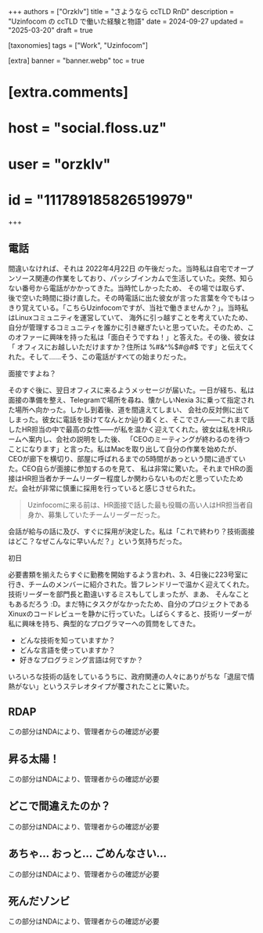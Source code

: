 +++
authors = ["Orzklv"]
title = "さようなら ccTLD RnD"
description = "Uzinfocom の ccTLD で働いた経験と物語"
date = 2024-09-27
updated = "2025-03-20"
draft = true

[taxonomies]
tags = ["Work", "Uzinfocom"]

[extra]
banner = "banner.webp"
toc = true

# [extra.comments]
# host = "social.floss.uz"
# user = "orzklv"
# id = "111789185826519979"
+++

## 電話

間違いなければ、それは 2022年4月22日 の午後だった。当時私は自宅でオープンソース関連の作業をしており、パッシブインカムで生活していた。突然、知らない番号から電話がかかってきた。当時忙しかったため、
その場では取らず、後で空いた時間に掛け直した。その時電話に出た彼女が言った言葉を今でもはっきり覚えている。「こちらUzinfocomですが、当社で働きませんか？」。当時私はLinuxコミュニティを運営していて、
海外に引っ越すことを考えていたため、自分が管理するコミュニティを誰かに引き継ぎたいと思っていた。そのため、このオファーに興味を持った私は「面白そうですね！」と答えた。その後、彼女は「
オフィスにお越しいただけますか？住所は %#&^%$#@#$ です」と伝えてくれた。そして……そう、この電話がすべての始まりだった。

面接ですよね？

そのすぐ後に、翌日オフィスに来るようメッセージが届いた。一日が経ち、私は面接の準備を整え、Telegramで場所を尋ね、懐かしいNexia 3に乗って指定された場所へ向かった。しかし到着後、道を間違えてしまい、
会社の反対側に出てしまった。彼女に電話を掛けてなんとか辿り着くと、そこでさん――これまで話したHR担当の中で最高の女性――が私を温かく迎えてくれた。彼女は私をHRルームへ案内し、会社の説明をした後、
「CEOのミーティングが終わるのを待つことになります」と言った。私はMacを取り出して自分の作業を始めたが、CEOが廊下を横切り、部屋に呼ばれるまでの5時間があっという間に過ぎていた。CEO自らが面接に参加するのを見て、
私は非常に驚いた。それまでHRの面接はHR担当者かチームリーダー程度しか関わらないものだと思っていたためだ。会社が非常に慎重に採用を行っていると感じさせられた。

> Uzinfocomに来る前は、HR面接で話した最も役職の高い人はHR担当者自身か、募集していたチームリーダーだった。

会話が給与の話に及び、すぐに採用が決定した。私は「これで終わり？技術面接はどこ？なぜこんなに早いんだ？」という気持ちだった。

初日

必要書類を揃えたらすぐに勤務を開始するよう言われ、3、4日後に223号室に行き、チームのメンバーに紹介された。皆フレンドリーで温かく迎えてくれた。技術リーダーを部門長と勘違いするミスもしてしまったが、まあ、
そんなこともあるだろう :D。まだ特にタスクがなかったため、自分のプロジェクトであるXinuxのコードレビューを静かに行っていた。しばらくすると、技術リーダーが私に興味を持ち、典型的なプログラマーへの質問をしてきた。

- どんな技術を知っていますか？
- どんな言語を使っていますか？
- 好きなプログラミング言語は何ですか？

いろいろな技術の話をしているうちに、政府関連の人々にありがちな「退屈で情熱がない」というステレオタイプが覆されたことに驚いた。

## RDAP

この部分はNDAにより、管理者からの確認が必要

## 昇る太陽！

この部分はNDAにより、管理者からの確認が必要

## どこで間違えたのか？

この部分はNDAにより、管理者からの確認が必要

## あちゃ… おっと… ごめんなさい…

この部分はNDAにより、管理者からの確認が必要

## 死んだゾンビ

この部分はNDAにより、管理者からの確認が必要

[Galina]: https://www.linkedin.com/in/galina-ahmedova-76b901231
